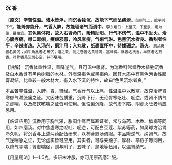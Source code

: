### 沉 香

**〔原文〕辛苦性温。诸木皆浮，而沉香独沉，故能下气而坠痰涎**。<small>怒则气上，能平则下气。</small>**能降亦能升，气香入脾，故能理诸气而调中**。<small>李东垣日：上至天，下至泉，用为使，最相宜。</small>**其色黑体阳，故入右肾命门，暧精助阳。行气不伤气，温中不助火。治心腹疼痛，噤口毒痢，癥癖邪恶，冷风麻痹，气痢气淋。色黑沉水者良。香甜者性平，辛辣者热。入汤剂，磨汁用；入丸散，纸裹置怀中，待燥碾之。忌火**。<small>鹧鸪斑者名黄沉；如牛角黑者名黑沉；咀之软，削之卷者名黄蜡沉，甚难得。浮者名栈香，半沉者名煎香。鸡骨香虽沉而心空，并不堪用。</small>

【讲解】 沉香体重性温，善降逆气，且可温中暖肾。为瑞香科常绿乔木植物沉香及白木香含有黑色树脂的木材。外表深褐色或黑褐色。因其木质中有黑色芳香性脂膏凝结，比重较一般木材大，有入水下沉的特性，故曰“色黑沉水者良。”

本品苦辛性温，入脾、胃、肾经。气香行气以止痛，性温温中以散寒，故克治脾胃寒郁气滞胀痛之证。又因味苦质重，沉降下行，无论胃寒呕吐、呃逆，或肾不纳气之虚喘，以及痰饮咳喘之证皆可使用。但性偏沉降，故气虚下陷、阴虚火旺者均应忌用。

【临证应用】沉香用于胸气滞，胀闷作痛而属寒证者，常与乌药、木香、槟榔等同用，如四磨汤。对中焦虚寒之呕吐、呃逆，可配白豆蔻、紫苏等药，如吴球方治胃冷久呃，将沉香与上述两药配伍研末，以柿蒂煎汤调服。本品降逆气、纳肾气，故气逆喘急之证，无论虚实皆可应用。其实者，可与莱菔子、厚朴、葶苈子等同用，以降气平喘；肾虚喘促，则与附子、五味子、熟地等伍用，以温肾纳气。

【用量用法】1—1.5克，多研末冲服，亦可用原药磨汁服。
